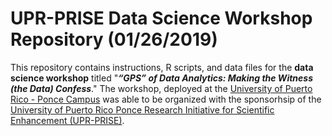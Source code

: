 # UPR-PRISE Data Science Workshop Repository (01/26/2019)

This repository contains instructions, R scripts, and data files for the **data science workshop** titled "***“GPS” of Data Analytics: Making the Witness (the Data) Confess***." The workshop, deployed at the [University of Puerto Rico - Ponce Campus](http://www.uprp.edu) was able to be organized with the sponsorhsip of the [University of Puerto Rico Ponce Research Initiative for Scientific Enhancement (UPR-PRISE)](http://prise.uprp.edu).



